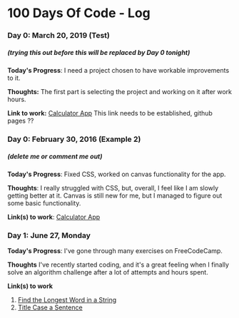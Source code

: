 # 100 Days Of Code - Log

### Day 0: March 20, 2019 (Test)
##### (trying this out before this will be replaced by Day 0 tonight)

**Today's Progress**: <!---Fixed CSS, worked on canvas functionality for the app.---> 
  I need a project chosen to have workable improvements to it.

**Thoughts:**  <!--- I really struggled with CSS, but, overall, I feel like I am slowly getting better at it. Canvas is still new for me, but I managed to figure out some basic functionality. ---> 
  The first part is selecting the project and working on it after work hours.

**Link to work:** [Calculator App](http://www.example.com) 
  This link needs to be established, github pages ??

### Day 0: February 30, 2016 (Example 2)
##### (delete me or comment me out)

**Today's Progress**: Fixed CSS, worked on canvas functionality for the app.

**Thoughts**: I really struggled with CSS, but, overall, I feel like I am slowly getting better at it. Canvas is still new for me, but I managed to figure out some basic functionality.

**Link(s) to work**: [Calculator App](http://www.example.com)


### Day 1: June 27, Monday

**Today's Progress**: I've gone through many exercises on FreeCodeCamp.

**Thoughts** I've recently started coding, and it's a great feeling when I finally solve an algorithm challenge after a lot of attempts and hours spent.

**Link(s) to work**
1. [Find the Longest Word in a String](https://www.freecodecamp.com/challenges/find-the-longest-word-in-a-string)
2. [Title Case a Sentence](https://www.freecodecamp.com/challenges/title-case-a-sentence)
